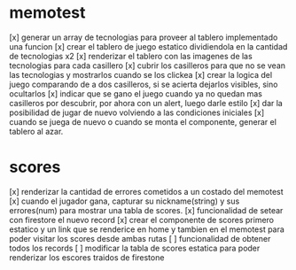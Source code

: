 # memotest

[x] generar un array de tecnologias para proveer al tablero implementado una funcion
[x] crear el tablero de juego estatico dividiendola en la cantidad de tecnologias x2
[x] renderizar el tablero con las imagenes de las tecnologias para cada casillero
[x] cubrir los casilleros para que no se vean las tecnologias y mostrarlos cuando se los clickea
[x] crear la logica del juego comparando de a dos casilleros, si se acierta dejarlos visibles, sino ocultarlos
[x] indicar que se gano el juego cuando ya no quedan mas casilleros por descubrir, por ahora con un alert, luego darle estilo
[x] dar la posibilidad de jugar de nuevo volviendo a las condiciones iniciales
[x] cuando se juega de nuevo o cuando se monta el componente, generar el tablero al azar.

# scores

[x] renderizar la cantidad de errores cometidos a un costado del memotest
[x] cuando el jugador gana, capturar su nickname(string) y sus errores(num) para mostrar una tabla de scores.
[x] funcionalidad de setear con firestore el nuevo record
[x] crear el componente de scores primero estatico y un link que se renderice en home y tambien en el memotest para poder visitar los scores desde ambas rutas
[ ] funcionalidad de obtener todos los records
[ ] modificar la tabla de scores estatica para poder renderizar los escores traidos de firestone
